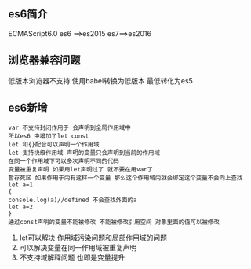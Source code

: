 ## es6简介
ECMAScript6.0 es6 ==>es2015
es7==>es2016
## 浏览器兼容问题 
低版本浏览器不支持
使用babel转换为低版本 最低转化为es5
## es6新增
~~~
var 不支持封闭作用于 会声明到全局作用域中
所以es6 中增加了let const
let 和{}配合可以声明一个作用域
let 支持块级作用域 声明的变量只会声明到当前的作用域
在同一个作用域下可以多次声明不同的代码 
变量被重复声明 如果用let声明过了 就不要在用var了
暂存死区 如果作用于内有这样一个变量 那么这个作用域内就会绑定这个变量不会向上查找
let a=1
{
console.log(a)//defined 不会查找外面的a
let a=2
}
通过const声明的变量不能被修改 不能被修改引用空间 对象里面的值可以被修改
~~~
1. let可以解决 作用域污染问题和局部作用域的问题
2. 可以解决变量在同一作用域被重复声明
3. 不支持域解释问题 也即是变量提升